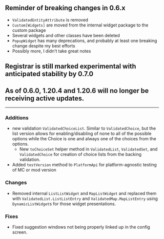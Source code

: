 ## Reminder of breaking changes in 0.6.x
* `ValidatedEntityAttribute` is removed
* `Custom[Widgets]` are moved from the internal widget package to the custom package
* Several widgets and other classes have been deleted
* `PopupWidget` has many deprecations, and probably at least one breaking change despite my best efforts
* Possibly more, I didn't take great notes

## Registrar is still marked experimental with anticipated stability by 0.7.0

## As of 0.6.0, 1.20.4 and 1.20.6 will no longer be receiving active updates.

-------------------------------------

### Additions
* new validation `ValidatedChoiceList`. Similar to `ValidatedChoice`, but the list version allows for enabling/disabling of none to all of the possible options while the Choice is one and always one of the choices from the options.
  * New `toChoiceSet` helper method in `ValidatedList`, `ValidatedSet`, and `ValidatedChoice` for creation of choice lists from the backing validation.
* Added `testVersion` method to `PlatformApi` for platform-agnostic testing of MC or mod version

### Changes
  * Removed internal `ListListWidget` and `MapListWidget` and replaced them with `ValidatedList.ListListEntry` and `ValidatedMap.MapListEntry` using `DynamicListWidget`s for those widget presentations.

### Fixes
* Fixed suggestion windows not being properly linked up in the config screen.
